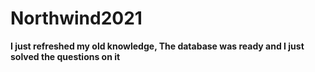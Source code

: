 # Northwind2021
 **I just refreshed my old knowledge, The database was ready and I just solved the questions on it**

